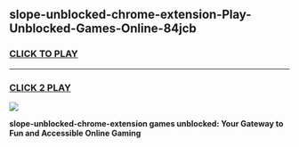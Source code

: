 
## slope-unblocked-chrome-extension-Play-Unblocked-Games-Online-84jcb
<h3>
<a href="https://premium76.site?title=slope-unblocked-chrome-extension&ref=24A">CLICK TO PLAY</a></h3>
<hr>

<h3>
<a href="https://premium76.site?title=slope-unblocked-chrome-extension&ref=24A">CLICK 2 PLAY</a>
  
</h3>

<a href="https://premium76.site?title=slope-unblocked-chrome-extension&ref=24A"><img src="https://clearcache.store/games.png"></a>


**slope-unblocked-chrome-extension games unblocked: Your Gateway to Fun and Accessible Online Gaming**
